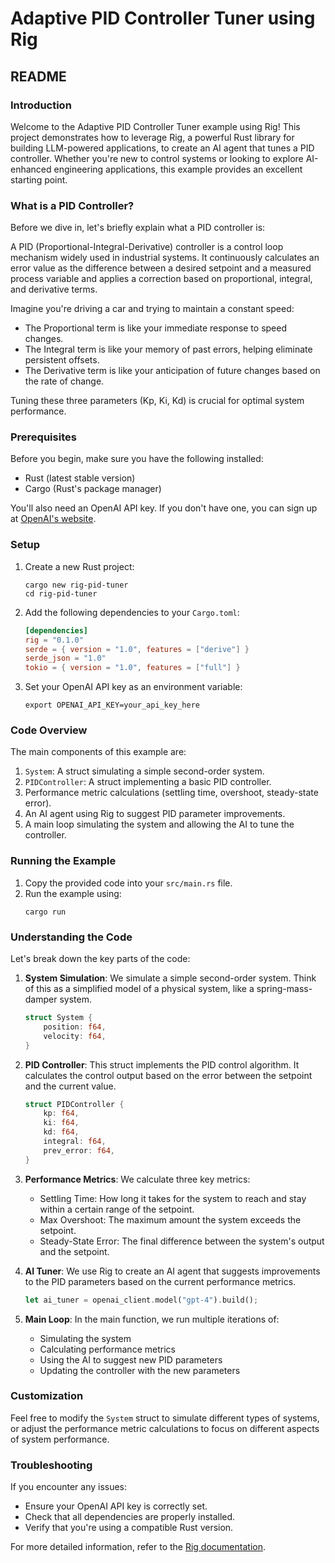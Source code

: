 # Adaptive PID Controller Tuner using Rig

## README

### Introduction

Welcome to the Adaptive PID Controller Tuner example using Rig! This project demonstrates how to leverage Rig, a powerful Rust library for building LLM-powered applications, to create an AI agent that tunes a PID controller. Whether you're new to control systems or looking to explore AI-enhanced engineering applications, this example provides an excellent starting point.

### What is a PID Controller?

Before we dive in, let's briefly explain what a PID controller is:

A PID (Proportional-Integral-Derivative) controller is a control loop mechanism widely used in industrial systems. It continuously calculates an error value as the difference between a desired setpoint and a measured process variable and applies a correction based on proportional, integral, and derivative terms.

Imagine you're driving a car and trying to maintain a constant speed:
- The Proportional term is like your immediate response to speed changes.
- The Integral term is like your memory of past errors, helping eliminate persistent offsets.
- The Derivative term is like your anticipation of future changes based on the rate of change.

Tuning these three parameters (Kp, Ki, Kd) is crucial for optimal system performance.

### Prerequisites

Before you begin, make sure you have the following installed:

- Rust (latest stable version)
- Cargo (Rust's package manager)

You'll also need an OpenAI API key. If you don't have one, you can sign up at [OpenAI's website](https://openai.com).

### Setup

1. Create a new Rust project:
   ```
   cargo new rig-pid-tuner
   cd rig-pid-tuner
   ```

2. Add the following dependencies to your `Cargo.toml`:
   ```toml
   [dependencies]
   rig = "0.1.0"
   serde = { version = "1.0", features = ["derive"] }
   serde_json = "1.0"
   tokio = { version = "1.0", features = ["full"] }
   ```

3. Set your OpenAI API key as an environment variable:
   ```
   export OPENAI_API_KEY=your_api_key_here
   ```

### Code Overview

The main components of this example are:

1. `System`: A struct simulating a simple second-order system.
2. `PIDController`: A struct implementing a basic PID controller.
3. Performance metric calculations (settling time, overshoot, steady-state error).
4. An AI agent using Rig to suggest PID parameter improvements.
5. A main loop simulating the system and allowing the AI to tune the controller.

### Running the Example

1. Copy the provided code into your `src/main.rs` file.
2. Run the example using:
   ```
   cargo run
   ```

### Understanding the Code

Let's break down the key parts of the code:

1. **System Simulation**: 
   We simulate a simple second-order system. Think of this as a simplified model of a physical system, like a spring-mass-damper system.

   ```rust
   struct System {
       position: f64,
       velocity: f64,
   }
   ```

2. **PID Controller**:
   This struct implements the PID control algorithm. It calculates the control output based on the error between the setpoint and the current value.

   ```rust
   struct PIDController {
       kp: f64,
       ki: f64,
       kd: f64,
       integral: f64,
       prev_error: f64,
   }
   ```

3. **Performance Metrics**:
   We calculate three key metrics:
   - Settling Time: How long it takes for the system to reach and stay within a certain range of the setpoint.
   - Max Overshoot: The maximum amount the system exceeds the setpoint.
   - Steady-State Error: The final difference between the system's output and the setpoint.

4. **AI Tuner**:
   We use Rig to create an AI agent that suggests improvements to the PID parameters based on the current performance metrics.

   ```rust
   let ai_tuner = openai_client.model("gpt-4").build();
   ```

5. **Main Loop**:
   In the main function, we run multiple iterations of:
   - Simulating the system
   - Calculating performance metrics
   - Using the AI to suggest new PID parameters
   - Updating the controller with the new parameters

### Customization

Feel free to modify the `System` struct to simulate different types of systems, or adjust the performance metric calculations to focus on different aspects of system performance.

### Troubleshooting

If you encounter any issues:
- Ensure your OpenAI API key is correctly set.
- Check that all dependencies are properly installed.
- Verify that you're using a compatible Rust version.

For more detailed information, refer to the [Rig documentation](https://docs.rs/rig).


